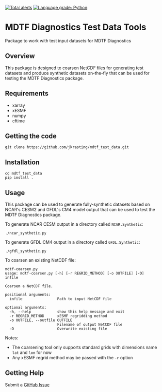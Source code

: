 [![Total alerts](https://img.shields.io/lgtm/alerts/g/jkrasting/mdtf_test_data.svg?logo=lgtm&logoWidth=18)](https://lgtm.com/projects/g/jkrasting/mdtf_test_data/alerts/) [![Language grade: Python](https://img.shields.io/lgtm/grade/python/g/jkrasting/mdtf_test_data.svg?logo=lgtm&logoWidth=18)](https://lgtm.com/projects/g/jkrasting/mdtf_test_data/context:python)

# MDTF Diagnostics Test Data Tools
Package to work with test input datasets for MDTF Diagnostics

## Overview
This package is designed to coarsen NetCDF files for generating test datasets and produce synthetic datasets on-the-fly that can be used for testing the MDTF Diagnostics package.  

## Requirements
* xarray
* xESMF
* numpy
* cftime

## Getting the code
```
git clone https://github.com/jkrasting/mdtf_test_data.git
```

## Installation
```
cd mdtf_test_data
pip install .
```

## Usage
This package can be used to generate fully-synthetic datasets based on NCAR's 
CESM2 and GFDL's CM4 model output that can be used to test the MDTF Diagnostics package.

To generate NCAR CESM output in a directory called `NCAR.Synthetic`:
```
./ncar_synthetic.py
```

To generate GFDL CM4 output in a directory called `GFDL.Synthetic`:
```
./gfdl_synthetic.py
```

To coarsen an existing NetCDF file:
```
mdtf-coarsen.py 
usage: mdtf-coarsen.py [-h] [-r REGRID_METHOD] [-o OUTFILE] [-O] infile

Coarsen a NetCDF file.

positional arguments:
  infile                Path to input NetCDF file

optional arguments:
  -h, --help            show this help message and exit
  -r REGRID_METHOD      xESMF regridding method
  -o OUTFILE, --outfile OUTFILE
                        Filename of output NetCDF file
  -O                    Overwrite existing file
```
Notes: 
* The coarsening tool only supports standard grids with dimensions name `lat` and `lon` for now
* Any xESMF regrid method may be passed with the `-r` option

## Getting Help
Submit a [GitHub Issue](https://github.com/jkrasting/mdtf_test_data/issues)
